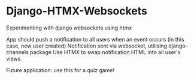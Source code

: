 # Django-HTMX-Websockets
 Experimenting with django websockets using htmx

App should push a notification to all users when an event occurs (in this case, new user created)
Notification sent via websocket, utilising django-channels package
Use HTMX to swap notification HTML into all user's views

Future application: use this for a quiz game!